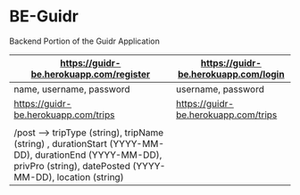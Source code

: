 # BE-Guidr
Backend Portion of the Guidr Application

| https://guidr-be.herokuapp.com/register | https://guidr-be.herokuapp.com/login |
|-----------------------------------------|--------------------------------------|
| name, username, password | username, password|
| https://guidr-be.herokuapp.com/trips | https://guidr-be.herokuapp.com/trips |
| | |
|/post --> tripType (string), tripName (string) , durationStart (YYYY-MM-DD), durationEnd (YYYY-MM-DD), privPro (string), datePosted (YYYY-MM-DD), location (string) |
